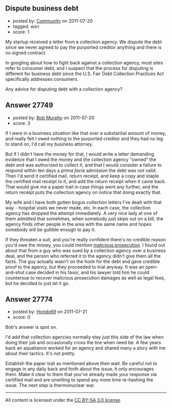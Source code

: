 ## Dispute business debt

- posted by: [Community](https://stackexchange.com/users/-1/-1-community) on 2011-07-20
- tagged: `debt`
- score: 1

My startup received a letter from a collection agency.  We dispute the debt since we never agreed to pay the purported creditor anything and there is no signed contract.

In googling about how to fight back against a collection agency, most sites refer to consumer debt, and I suspect that the process for disputing is different for business debt since the U.S. Fair Debt Collection Practices Act specifically addresses consumers.

Any advice for disputing debt with a collection agency?


## Answer 27749

- posted by: [Bob Murphy](https://stackexchange.com/users/-1/5778-bob-murphy) on 2011-07-20
- score: 3

<p>If I were in a business situation like that over a substantial amount of money, and really felt I owed nothing to the purported creditor and they had no leg to stand on, I'd call my business attorney.</p>

<p>But if I didn't have the money for that, I would write a letter demanding evidence that I owed the money and the collection agency "owned" the debt and was authorized to collect it, and that I would consider a failure to respond within ten days a <em>prima facie</em> admission the debt was not valid. Then I'd send it certified mail, return receipt, and keep a copy and staple the certified mail receipt to it, and add the return receipt when it came back. That would give me a paper trail in case things went any further, and the return receipt puts the collection agency on notice that doing exactly that.</p>

<p>My wife and I have both gotten bogus collection letters I've dealt with that way - hospital visits we never made, etc. In each case, the collection agency has dropped the attempt immediately. A very nice lady at one of them admitted that sometimes, when somebody just skips out on a bill, the agency finds other people in the area with the same name and hopes somebody will be gullible enough to pay it.</p>

<p>If they threaten a suit, and you're really confident there's no credible reason you'd owe the money, you could mention <a href="http://en.wikipedia.org/wiki/Malicious_prosecution" rel="nofollow">malicious prosecution</a>. I found out about that from a guy who was sued by a collection agency over a business deal, and the person who referred it to the agency didn't give them all the facts. The guy actually wasn't on the hook for the debt and gave credible proof to the agency, but they proceeded to trial anyway. It was an open-and-shut case decided in his favor, and his lawyer told him he could countersue to recover malicious prosecution damages as well as legal fees, but he decided to just let it go.</p>



## Answer 27774

- posted by: [Hondo69](https://stackexchange.com/users/-1/11716-hondo69) on 2011-07-21
- score: 0

Bob's answer is spot on.

I'd add that collection agencies normally stay just this side of the law when doing their job and occasionally cross the line when need be.  A few years back an aquaitance worked for an agency and shared many a story with me about their tactics.  It's not pretty.

Establish the paper trail as mentioned above then wait.  Be careful not to engage in any daily back and forth about the issue, it only encourages them.  Make it clear to them that you've already made your response via certified mail and are unwilling to spend any more time re-hashing the issue.  The next step is thermonuclear war.



---

All content is licensed under the [CC BY-SA 3.0 license](https://creativecommons.org/licenses/by-sa/3.0/).
